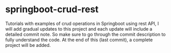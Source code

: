 # springboot-crud-rest
Tutorials with examples of crud operations in Springboot using rest API,
I will add gradual updates to this project and each update will include a detailed commit note. So make sure to go through the commit description to fully understand the code.
At the end of this (last commit), a complete project will be added.
